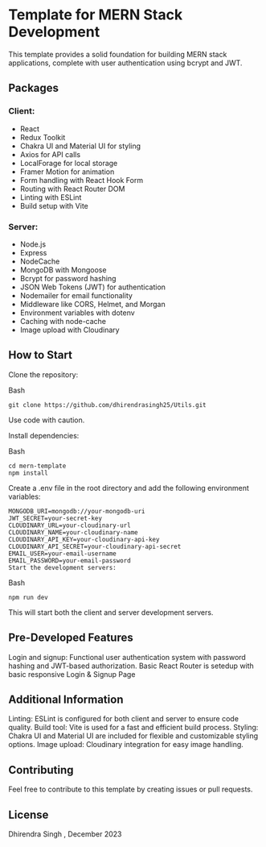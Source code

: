 

# Template for MERN Stack Development

This template provides a solid foundation for building MERN stack applications, complete with user authentication using bcrypt and JWT.

## Packages

### Client:

- React
- Redux Toolkit
- Chakra UI and Material UI for styling
- Axios for API calls
- LocalForage for local storage
- Framer Motion for animation
- Form handling with React Hook Form
- Routing with React Router DOM
- Linting with ESLint
- Build setup with Vite
### Server:

- Node.js
- Express
- NodeCache
- MongoDB with Mongoose
- Bcrypt for password hashing
- JSON Web Tokens (JWT) for authentication
- Nodemailer for email functionality
- Middleware like CORS, Helmet, and Morgan
- Environment variables with dotenv
- Caching with node-cache
- Image upload with Cloudinary
## How to Start

Clone the repository:

Bash

    git clone https://github.com/dhirendrasingh25/Utils.git
Use code with caution.

Install dependencies:

Bash

    cd mern-template
    npm install

Create a .env file in the root directory and add the following environment variables:

    MONGODB_URI=mongodb://your-mongodb-uri
    JWT_SECRET=your-secret-key
    CLOUDINARY_URL=your-cloudinary-url
    CLOUDINARY_NAME=your-cloudinary-name
    CLOUDINARY_API_KEY=your-cloudinary-api-key
    CLOUDINARY_API_SECRET=your-cloudinary-api-secret
    EMAIL_USER=your-email-username
    EMAIL_PASSWORD=your-email-password
    Start the development servers:

Bash

    npm run dev

This will start both the client and server development servers.

## Pre-Developed Features

Login and signup: Functional user authentication system with password hashing and JWT-based authorization.
Basic React Router is  setedup with basic responsive Login & Signup Page

## Additional Information

Linting: ESLint is configured for both client and server to ensure code quality.
Build tool: Vite is used for a fast and efficient build process.
Styling: Chakra UI and Material UI are included for flexible and customizable styling options.
Image upload: Cloudinary integration for easy image handling.

## Contributing

Feel free to contribute to this template by creating issues or pull requests.

## License

Dhirendra Singh , December 2023